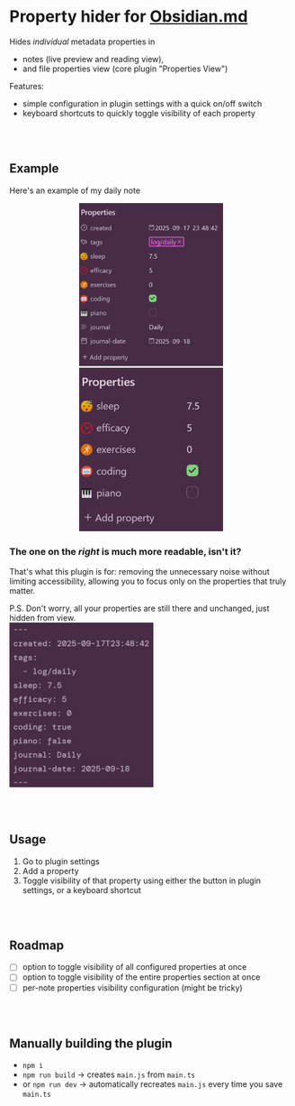 # Property hider for [Obsidian.md](https://obsidian.md)
Hides *individual* metadata properties in
- notes (live preview and reading view),
- and file properties view (core plugin "Properties View")

Features:
- simple configuration in plugin settings with a quick on/off switch
- keyboard shortcuts to quickly toggle visibility of each property

<br><br>

## Example
Here's an example of my daily note
<div align="center">
    <img src="assets/preview_before.png" width="256" />
    <img src="assets/preview_after.png" width="256" />
</div>

### The one on the _right_ is much more readable, isn't it?
That's what this plugin is for: removing the unnecessary noise without limiting accessibility, allowing you to focus only on the properties that truly matter.

P.S. Don't worry, all your properties are still there and unchanged, just hidden from view.  
<img src="assets/preview_source.png" width="256" />

<br><br>

## Usage
1. Go to plugin settings
2. Add a property
3. Toggle visibility of that property using either the button in plugin settings, or a keyboard shortcut

<br><br>


## Roadmap
- [ ] option to toggle visibility of all configured properties at once
- [ ] option to toggle visibility of the entire properties section at once
- [ ] per-note properties visibility configuration (might be tricky)

<br><br>

## Manually building the plugin
- `npm i`
- `npm run build` -> creates `main.js` from `main.ts`
- or `npm run dev` -> automatically recreates `main.js` every time you save `main.ts`
